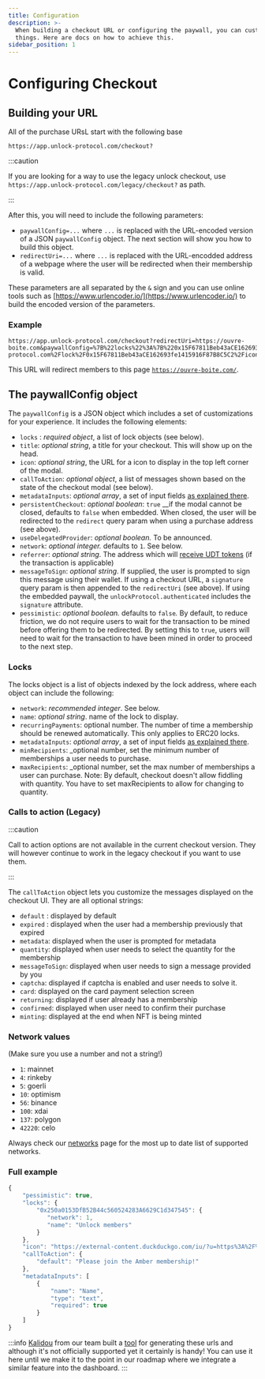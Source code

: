 ```yaml
---
title: Configuration
description: >-
  When building a checkout URL or configuring the paywall, you can customize
  things. Here are docs on how to achieve this.
sidebar_position: 1
---
```


# Configuring Checkout

## Building your URL

All of the purchase URsL start with the following base

```
https://app.unlock-protocol.com/checkout?
```

:::caution

If you are looking for a way to use the legacy unlock checkout, use `https://app.unlock-protocol.com/legacy/checkout?` as path.

:::

<p></p>

After this, you will need to include the following parameters:

- `paywallConfig=...` where `...` is replaced with the URL-encoded version of a JSON `paywallConfig` object. The next section will show you how to build this object.
- `redirectUri=...` where `...` is replaced with the URL-encodded address of a webpage where the user will be redirected when their membership is valid.

These parameters are all separated by the `&` sign and you can use online tools such as [https://www.urlencoder.io/](https://www.urlencoder.io/) to build the encoded version of the parameters.

### Example

```text
https://app.unlock-protocol.com/checkout?redirectUri=https://ouvre-boite.com&paywallConfig=%7B%22locks%22%3A%7B%220x15F67811Beb43aCE162693fe1415916F87B8C5C2%22%3A%7B%22network%22%3A137%7D%7D%2C%22persistentCheckout%22%3Atrue%2C%22icon%22%3A%22https%3A%2F%2Frinkeby.locksmith.unlock-protocol.com%2Flock%2F0x15F67811Beb43aCE162693fe1415916F87B8C5C2%2Ficon%22%7D
```

This URL will redirect members to this page [`https://ouvre-boite.com/`](https://ouvre-boite.com/).

## The paywallConfig object

The `paywallConfig` is a JSON object which includes a set of customizations for your experience. It includes the following elements:

- `locks` : _required object_, a list of lock objects \(see below\).
- `title`: _optional string_, a title for your checkout. This will show up on the head.
- `icon`: _optional string_, the URL for a icon to display in the top left corner of the modal.
- `callToAction`: _optional object_, a list of messages shown based on the state of the checkout modal \(see below\).
- `metadataInputs`: _optional array_, a set of input fields [as explained there](./collecting-metadata.md).
- `persistentCheckout`: _optional boolean_: `true` \_\_if the modal cannot be closed, defaults to `false` when embedded. When closed, the user will be redirected to the `redirect` query param when using a purchase address \(see above\).
- `useDelegatedProvider`: _optional boolean._ To be announced.
- `network`: _optional integer._ defaults to `1`. See below.
- `referrer`: _optional string_. The address which will [receive UDT tokens](../../governance/the-unlock-token/) \(if the transaction is applicable\)
- `messageToSign`: _optional string_. If supplied, the user is prompted to sign this message using their wallet. If using a checkout URL, a `signature` query param is then appended to the `redirectUri` \(see above\). If using the embedded paywall, the `unlockProtocol.authenticated` includes the `signature` attribute.
- `pessimistic`: _optional boolean._ defaults to `false`_._ By default, to reduce friction, we do not require users to wait for the transaction to be mined before offering them to be redirected. By setting this to `true`, users will need to wait for the transaction to have been mined in order to proceed to the next step.

### Locks

The locks object is a list of objects indexed by the lock address, where each object can include the following:

- `network`: _recommended integer_. See below.
- `name`: _optional string_. name of the lock to display.
- `recurringPayments`: optional number. The number of time a membership should be renewed automatically. This only applies to ERC20 locks.
- `metadataInputs`: _optional array_, a set of input fields [as explained there](./collecting-metadata.md).
- `minRecipients`: \_optional number, set the minimum number of memberships a user needs to purchase.
- `maxRecipients`: \_optional number, set the max number of memberships a user can purchase. Note: By default, checkout doesn't allow fiddling with quantity. You have to set maxRecipients to allow for changing to quantity.

### Calls to action (Legacy)

:::caution

Call to action options are not available in the current checkout version. They will however continue to work in the legacy checkout if you want to use them.

:::

The `callToAction` object lets you customize the messages displayed on the checkout UI. They are all optional strings:

- `default` : displayed by default
- `expired` : displayed when the user had a membership previously that expired
- `metadata`: displayed when the user is prompted for metadata
- `quantity`: displayed when user needs to select the quantity for the membership
- `messageToSign`: displayed when user needs to sign a message provided by you
- `captcha`: displayed if captcha is enabled and user needs to solve it.
- `card`: displayed on the card payment selection screen
- `returning`: displayed if user already has a membership
- `confirmed`: displayed when user need to confirm their purchase
- `minting`: displayed at the end when NFT is being minted

### Network values

(Make sure you use a number and not a string!)

- `1`: mainnet
- `4`: rinkeby
- `5`: goerli
- `10`: optimism
- `56`: binance
- `100`: xdai
- `137`: polygon
- `42220`: celo

Always check our [networks](../../core-protocol/unlock/networks) page for the most up to date list of supported networks.

### Full example

```javascript
{
    "pessimistic": true,
    "locks": {
        "0x250a0153DfB52B44c560524283A6629C1d347545": {
           "network": 1,
           "name": "Unlock members"
        }
    },
    "icon": "https://external-content.duckduckgo.com/iu/?u=https%3A%2F%2Ftse1.mm.bing.net%2Fth%3Fid%3DOIP.10UUFNA8oLdFdDpzt-Em_QHaHa%26pid%3DApi&f=1",
    "callToAction": {
        "default": "Please join the Amber membership!"
    },
    "metadataInputs": [
        {
            "name": "Name",
            "type": "text",
            "required": true
        }
    ]
}
```
:::info
[Kalidou](https://twitter.com/Muhamma77595982) from our team built a [tool](https://unlocktool.d2qjhh2wsxjcef.amplifyapp.com/) for generating these urls and although
it's not officially supported yet it certainly is handy! You can use it here until
we make it to the point in our roadmap where we integrate a similar feature into
the dashboard.
:::
